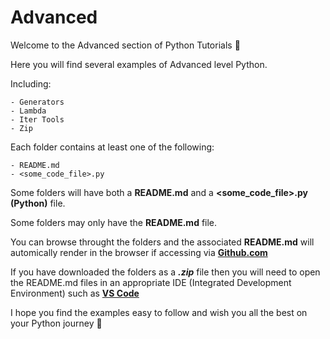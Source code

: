 # Advanced
Welcome to the Advanced section of Python Tutorials :tada:

Here you will find several examples of Advanced level Python.

Including:

    - Generators
    - Lambda
    - Iter Tools
    - Zip

Each folder contains at least one of the following:

    - README.md
    - <some_code_file>.py

Some folders will have both a **README.md** and a **<some_code_file>.py (Python)** file.

Some folders may only have the **README.md** file.

You can browse throught the folders and the associated **README.md** will automically render in the browser if accessing via [**Github.com**](https://github.com/)

If you have downloaded the folders as a ***.zip*** file then you will need to open the README.md files in an appropriate IDE (Integrated Development Environment) such as [**VS Code**](https://code.visualstudio.com/)

I hope you find the examples easy to follow and wish you all the best on your Python journey :tada:
